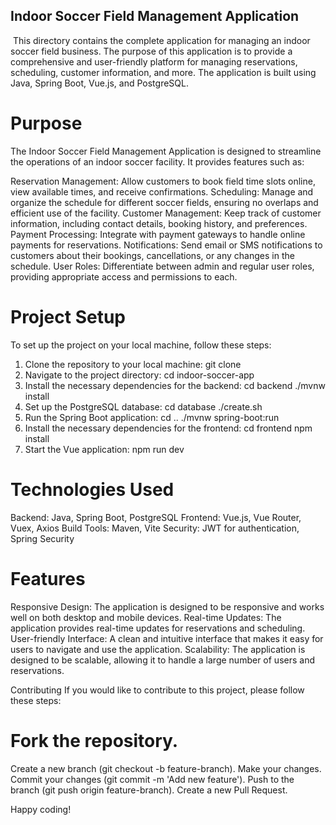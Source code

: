 ## Indoor Soccer Field Management Application
​
This directory contains the complete application for managing an indoor soccer field business. The purpose of this application is to provide a comprehensive and user-friendly platform for managing reservations, scheduling, customer information, and more. The application is built using Java, Spring Boot, Vue.js, and PostgreSQL.

# Purpose
The Indoor Soccer Field Management Application is designed to streamline the operations of an indoor soccer facility. It provides features such as:

Reservation Management: Allow customers to book field time slots online, view available times, and receive confirmations.
Scheduling: Manage and organize the schedule for different soccer fields, ensuring no overlaps and efficient use of the facility.
Customer Management: Keep track of customer information, including contact details, booking history, and preferences.
Payment Processing: Integrate with payment gateways to handle online payments for reservations.
Notifications: Send email or SMS notifications to customers about their bookings, cancellations, or any changes in the schedule.
User Roles: Differentiate between admin and regular user roles, providing appropriate access and permissions to each.

# Project Setup
To set up the project on your local machine, follow these steps:

1. Clone the repository to your local machine: git clone <repository-url>
2. Navigate to the project directory: cd indoor-soccer-app
3. Install the necessary dependencies for the backend: cd backend
./mvnw install
4. Set up the PostgreSQL database: cd database
./create.sh
5. Run the Spring Boot application: cd ..
./mvnw spring-boot:run
6. Install the necessary dependencies for the frontend: cd frontend
npm install
7. Start the Vue application: npm run dev
 
# Technologies Used
Backend: Java, Spring Boot, PostgreSQL
Frontend: Vue.js, Vue Router, Vuex, Axios
Build Tools: Maven, Vite
Security: JWT for authentication, Spring Security

# Features
Responsive Design: The application is designed to be responsive and works well on both desktop and mobile devices.
Real-time Updates: The application provides real-time updates for reservations and scheduling.
User-friendly Interface: A clean and intuitive interface that makes it easy for users to navigate and use the application.
Scalability: The application is designed to be scalable, allowing it to handle a large number of users and reservations.

Contributing
If you would like to contribute to this project, please follow these steps:

# Fork the repository.
Create a new branch (git checkout -b feature-branch).
Make your changes.
Commit your changes (git commit -m 'Add new feature').
Push to the branch (git push origin feature-branch).
Create a new Pull Request.

Happy coding!